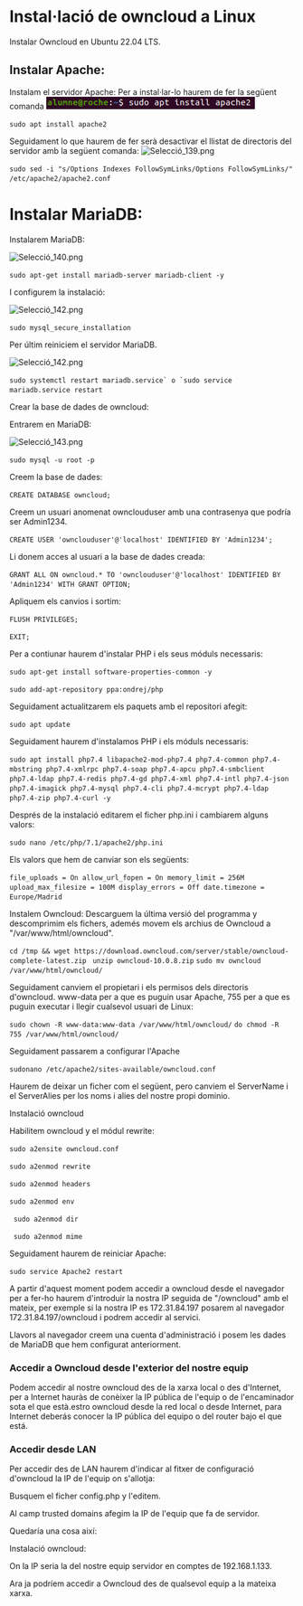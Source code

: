 # Instal·lació de owncloud a Linux

Instalar Owncloud en Ubuntu 22.04 LTS.

## Instalar Apache:

Instalam el servidor Apache:
Per a instal·lar-lo haurem de fer la següent comanda
![Selecció_138.png](Selecció_138.png)

``` sudo apt install apache2 ```

Seguidament lo que haurem de fer serà desactivar el llistat de directoris del servidor amb la següent comanda:
![Selecció_139.png](Selecció_139.png)

``` sudo sed -i "s/Options Indexes FollowSymLinks/Options FollowSymLinks/" /etc/apache2/apache2.conf ```

# Instalar MariaDB:

Instalarem MariaDB:

![Selecció_140.png](Selecció_140.png)

``` sudo apt-get install mariadb-server mariadb-client -y ```

I configurem la instalació:

![Selecció_142.png](Selecció_142.png)

``` sudo mysql_secure_installation ```

Per últim reiniciem el servidor MariaDB.

![Selecció_142.png](Selecció_142.png)

``` sudo systemctl restart mariadb.service` o `sudo service mariadb.service restart ```

Crear la base de dades de owncloud:

Entrarem en MariaDB:

![Selecció_143.png](Selecció_144.png)

``` sudo mysql -u root -p ```

Creem la base de dades:

``` CREATE DATABASE owncloud; ```

Creem un usuari anomenat ownclouduser amb una contrasenya que podría ser Admin1234.

``` CREATE USER 'ownclouduser'@'localhost' IDENTIFIED BY 'Admin1234'; ```

Li donem acces al usuari a la base de dades creada:

``` GRANT ALL ON owncloud.* TO 'ownclouduser'@'localhost' IDENTIFIED BY 'Admin1234' WITH GRANT OPTION; ```

Apliquem els canvios i sortim:

``` FLUSH PRIVILEGES; ```

``` EXIT; ```

Per a contiunar haurem d'instalar PHP i els seus móduls necessaris:

``` sudo apt-get install software-properties-common -y ```

``` sudo add-apt-repository ppa:ondrej/php ```

Seguidament actualitzarem els paquets amb el repositori afegit:

```sudo apt update ```

Seguidament haurem d'instalamos PHP i els móduls necessaris:

``` sudo apt install php7.4 libapache2-mod-php7.4 php7.4-common php7.4-mbstring php7.4-xmlrpc php7.4-soap php7.4-apcu php7.4-smbclient php7.4-ldap php7.4-redis php7.4-gd php7.4-xml php7.4-intl php7.4-json php7.4-imagick php7.4-mysql php7.4-cli php7.4-mcrypt php7.4-ldap php7.4-zip php7.4-curl -y ```

Després de la instalació editarem el ficher php.ini i cambiarem alguns valors:

``` sudo nano /etc/php/7.1/apache2/php.ini ```

Els valors que hem de canviar son els següents:

``` file_uploads = On allow_url_fopen = On memory_limit = 256M upload_max_filesize = 100M display_errors = Off date.timezone = Europe/Madrid ```

Instalem Owncloud:
Descarguem la última versió del programma y descomprimim els fichers, ademés movem els archius de Owncloud a "/var/www/html/owncloud".

```cd /tmp && wget https://download.owncloud.com/server/stable/owncloud-complete-latest.zip ```
``` unzip owncloud-10.0.8.zip ```
``` sudo mv owncloud /var/www/html/owncloud/ ```

Seguidament canviem el propietari i els permisos dels directoris d'owncloud. www-data per a que es puguin usar Apache, 755 per a que es puguin executar i llegir cualsevol usuari de Linux:

``` sudo chown -R www-data:www-data /var/www/html/owncloud/ ```
``` do chmod -R 755 /var/www/html/owncloud/ ```

Seguidament passarem a configurar l'Apache

``` sudonano /etc/apache2/sites-available/owncloud.conf ```

Haurem de deixar un ficher com el següent, pero canviem el ServerName i el ServerAlies per los noms i alies del nostre propi dominio.

Instalació owncloud

Habilitem owncloud y el módul rewrite:

``` sudo a2ensite owncloud.conf ```

``` sudo a2enmod rewrite ```

``` sudo a2enmod headers ```

``` sudo a2enmod env ```

``` sudo a2enmod dir```

``` sudo a2enmod mime```

Seguidament haurem de reiniciar Apache:

``` sudo service Apache2 restart ```

A partir d'aquest moment podem accedir a owncloud desde el navegador per a fer-ho haurem d'introduir la nostra IP seguida de "/owncloud" amb el mateix, per exemple si la nostra IP es 172.31.84.197 posarem al navegador 172.31.84.197/owncloud i podrem accedir al servici.

Llavors al navegador creem una cuenta d'administració i posem les dades de MariaDB que hem configurat anteriorment.

### Accedir a Owncloud desde l'exterior del nostre equip

Podem accedir al nostre owncloud des de la xarxa local o des d'Internet, per a Internet hauràs de conèixer la IP pública de l'equip o de l'encaminador sota el que està.estro owncloud desde la red local o desde Internet, para Internet deberás conocer la IP pública del equipo o del router bajo el que está.

### Accedir desde LAN

Per accedir des de LAN haurem d'indicar al fitxer de configuració d'owncloud la IP de l'equip on s'allotja:

Busquem el ficher config.php y l'editem.

Al camp trusted domains afegim la IP de l'equip que fa de servidor.

Quedaría una cosa així:

Instalació owncloud:

On la IP seria la del nostre equip servidor en comptes de 192.168.1.133.

Ara ja podríem accedir a Owncloud des de qualsevol equip a la mateixa xarxa.
